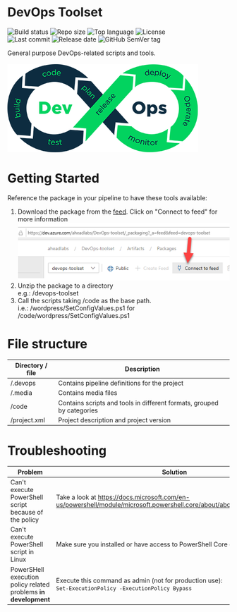 # DevOps Toolset
![Build status](https://img.shields.io/azure-devops/build/aheadlabs/DevOps-toolset/6)
![Repo size](https://img.shields.io/github/repo-size/aheadlabs/devops-toolset)
![Top language](https://img.shields.io/github/languages/top/aheadlabs/devops-toolset)
![License](https://img.shields.io/github/license/aheadlabs/devops-toolset)  
![Last commit](https://img.shields.io/github/last-commit/aheadlabs/devops-toolset/dev)
![Release date](https://img.shields.io/github/release-date/aheadlabs/devops-toolset)
![GitHub SemVer tag](https://img.shields.io/github/v/tag/aheadlabs/devops-toolset)
<br>

General purpose DevOps-related scripts and tools.<br><br>
![Logo](.media/devops-toolset-logo.png)

# Getting Started
Reference the package in your pipeline to have these tools available:<br>
1. Download the package from the [feed](https://dev.azure.com/aheadlabs/DevOps-toolset/_packaging?_a=feed&feed=devops-toolset). Click on "Connect to feed" for more information<br>
![Connect to feed](.media/connect-to-feed.png)
2. Unzip the package to a directory<br>
e.g.: /devops-toolset
3. Call the scripts taking /code as the base path.<br>
i.e.: /wordpress/SetConfigValues.ps1 for /code/wordpress/SetConfigValues.ps1

# File structure
| Directory / file | Description |
| -- | -- |
| /.devops | Contains pipeline definitions for the project |
| /.media | Contains media files |
| /code | Contains scripts and tools in different formats, grouped by categories |
| /project.xml | Project description and project version |

# Troubleshooting
| Problem | Solution |
| -- | -- |
| Can't execute PowerShell script because of the policy | Take a look at https://docs.microsoft.com/en-us/powershell/module/microsoft.powershell.core/about/about_execution_policies
| Can't execute PowerShell script in Linux | Make sure you installed or have access to PowerShell Core distribution |
| PowerSHell execution policy related problems **in development** | Execute this command as admin (not for production use):<br>`Set-ExecutionPolicy -ExecutionPolicy Bypass` |
